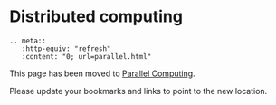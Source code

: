 # Distributed computing

```{eval-rst}
.. meta::
   :http-equiv: "refresh"
   :content: "0; url=parallel.html"
```

This page has been moved to [Parallel Computing](parallel.md).

Please update your bookmarks and links to point to the new location.